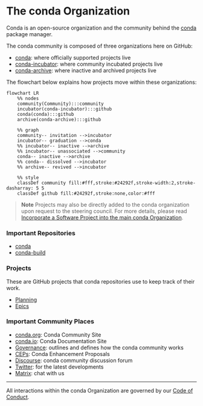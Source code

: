 [gh-conda-org]: https://github.com/conda
[gh-conda-incubator-org]: https://github.com/conda-incubator
[gh-conda-archive-org]: https://github.com/conda-archive

[conda.org]: https://conda.org/
[conda.io]: https://conda.io/
[governance]: https://github.com/conda-incubator/governance
[coc]: https://github.com/conda-incubator/governance/blob/main/CODE_OF_CONDUCT.md#the-short-version
[ceps]: https://github.com/conda-incubator/ceps
[discourse]: https://conda.discourse.group/
[twitter]: https://twitter.com/condaproject
[matrix]: https://matrix.to/#/#conda:matrix.org

[transferring]: https://github.com/conda-incubator/governance#incorporate-a-software-project-into-the-main-conda-organization

[conda]: https://github.com/conda/conda
[conda-build]: https://github.com/conda/conda-build

[planning-board]: https://github.com/orgs/conda/projects/2
[epic-board]: https://github.com/orgs/conda/projects/14

# The conda Organization
Conda is an open-source organization and the community behind the [conda][conda] package manager.

The conda community is composed of three organizations here on GitHub:
- [conda][gh-conda-org]: where officially supported projects live
- [conda-incubator][gh-conda-incubator-org]: where community incubated projects live
- [conda-archive][gh-conda-archive-org]: where inactive and archived projects live

The flowchart below explains how projects move within these organizations:

```mermaid
flowchart LR
    %% nodes
    community(Community):::community
    incubator(conda-incubator):::github
    conda(conda):::github
    archive(conda-archive):::github

    %% graph
    community-- invitation -->incubator
    incubator-- graduation -->conda
    %% incubator-- inactive -->archive
    %% incubator-- unassociated -->community
    conda-- inactive -->archive
    %% conda-- dissolved -->incubator
    %% archive-- revived -->incubator

    %% style
    classDef community fill:#fff,stroke:#24292f,stroke-width:2,stroke-dasharray: 5 5
    classDef github fill:#24292f,stroke:none,color:#fff
```

> **Note**
> Projects may also be directly added to the conda organization upon request to the
> steering council. For more details, please read [Incorporate a Software Project into the main conda Organization][transferring].

### Important Repositories

- [conda][conda]
- [conda-build][conda-build]

### Projects

These are GitHub projects that conda repositories use to keep track of their work.

- [Planning][planning-board]
- [Epics][epic-board]

### Important Community Places

- [conda.org][conda.org]: Conda Community Site
- [conda.io][conda.io]: Conda Documentation Site
- [Governance][governance]: outlines and defines how the conda community works
- [CEPs][ceps]: Conda Enhancement Proposals
- [Discourse][discourse]: conda community discussion forum
- [Twitter][twitter]: for the latest developments
- [Matrix][matrix]: chat with us

---

All interactions within the conda Organization are governed by our [Code of Conduct][coc].
